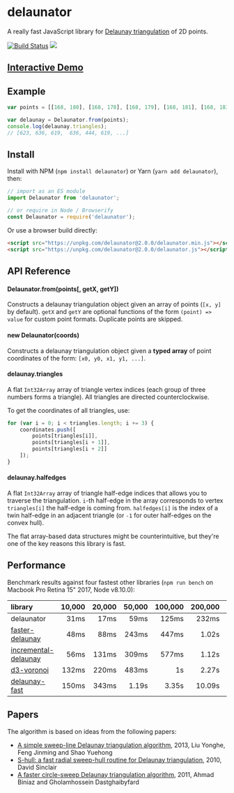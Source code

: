 # delaunator

A really fast JavaScript library for
[Delaunay triangulation](https://en.wikipedia.org/wiki/Delaunay_triangulation) of 2D points.

[![Build Status](https://travis-ci.org/mapbox/delaunator.svg?branch=master)](https://travis-ci.org/mapbox/delaunator)
[![](https://img.shields.io/badge/simply-awesome-brightgreen.svg)](https://github.com/mourner/projects)


## [Interactive Demo](https://mapbox.github.io/delaunator/)


## Example

```js
var points = [[168, 180], [168, 178], [168, 179], [168, 181], [168, 183], ...];

var delaunay = Delaunator.from(points);
console.log(delaunay.triangles);
// [623, 636, 619,  636, 444, 619, ...]
```

## Install

Install with NPM (`npm install delaunator`) or Yarn (`yarn add delaunator`), then:

```js
// import as an ES module
import Delaunator from 'delaunator';

// or require in Node / Browserify
const Delaunator = require('delaunator');
```

Or use a browser build directly:

```html
<script src="https://unpkg.com/delaunator@2.0.0/delaunator.min.js"></script> <!-- minified build -->
<script src="https://unpkg.com/delaunator@2.0.0/delaunator.js"></script> <!-- dev build -->
```

## API Reference

#### Delaunator.from(points[, getX, getY])

Constructs a delaunay triangulation object given an array of points (`[x, y]` by default).
`getX` and `getY` are optional functions of the form `(point) => value` for custom point formats.
Duplicate points are skipped.

#### new Delaunator(coords)

Constructs a delaunay triangulation object given a **typed array** of point coordinates of the form:
`[x0, y0, x1, y1, ...]`.

#### delaunay.triangles

A flat `Int32Array` array of triangle vertex indices (each group of three numbers forms a triangle).
All triangles are directed counterclockwise.

To get the coordinates of all triangles, use:

```js
for (var i = 0; i < triangles.length; i += 3) {
    coordinates.push([
        points[triangles[i]],
        points[triangles[i + 1]],
        points[triangles[i + 2]]
    ]);
}
```

#### delaunay.halfedges

A flat `Int32Array` array of triangle half-edge indices that allows you to traverse the triangulation.
`i`-th half-edge in the array corresponds to vertex `triangles[i]` the half-edge is coming from.
`halfedges[i]` is the index of a twin half-edge in an adjacent triangle
(or `-1` for outer half-edges on the convex hull).

The flat array-based data structures might be counterintuitive,
but they're one of the key reasons this library is fast.

## Performance

Benchmark results against four fastest other libraries
(`npm run bench` on Macbook Pro Retina 15" 2017, Node v8.10.0):

library | 10,000 | 20,000 | 50,000 | 100,000 | 200,000 | 500,000 | 1,000,000
:-- | --: | --: | --: | --: | --: | --: | --:
delaunator | 31ms | 17ms | 59ms | 125ms | 232ms | 613ms | 1.35s
[faster-delaunay](https://github.com/Bathlamos/delaunay-triangulation) | 48ms | 88ms | 243ms | 447ms | 1.02s | 2.72s | 4.95s
[incremental-delaunay](https://github.com/mikolalysenko/incremental-delaunay) | 56ms | 131ms | 309ms | 577ms | 1.12s | 3.01s | 6.37s
[d3-voronoi](https://github.com/d3/d3-voronoi) | 132ms | 220ms | 483ms | 1s | 2.27s | 6.3s | 12.67s
[delaunay-fast](https://github.com/ironwallaby/delaunay) | 150ms | 343ms | 1.19s | 3.35s | 10.09s | 41.09s | 117.53s

## Papers

The algorithm is based on ideas from the following papers:

- [A simple sweep-line Delaunay triangulation algorithm](http://www.academicpub.org/jao/paperInfo.aspx?paperid=15630), 2013, Liu Yonghe, Feng Jinming and Shao Yuehong
- [S-hull: a fast radial sweep-hull routine for Delaunay triangulation](http://www.s-hull.org/paper/s_hull.pdf), 2010, David Sinclair
- [A faster circle-sweep Delaunay triangulation algorithm](http://cglab.ca/~biniaz/papers/Sweep%20Circle.pdf), 2011, Ahmad Biniaz and Gholamhossein Dastghaibyfard
